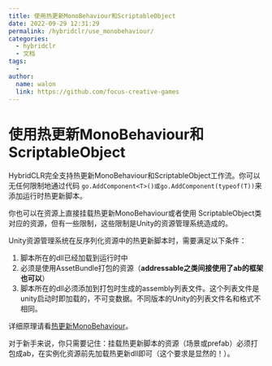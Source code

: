 ```yaml
---
title: 使用热更新MonoBehaviour和ScriptableObject
date: 2022-09-29 12:31:29
permalink: /hybridclr/use_monobehaviour/
categories:
  - hybridclr
  - 文档
tags:
  - 
author: 
  name: walon
  link: https://github.com/focus-creative-games
---
```


# 使用热更新MonoBehaviour和ScriptableObject

HybridCLR完全支持热更新MonoBehaviour和ScriptableObject工作流。你可以无任何限制地通过代码 `go.AddComponent<T>()或go.AddComponent(typeof(T))`来添加运行时热更新脚本。

你也可以在资源上直接挂载热更新MonoBehaviour或者使用 ScriptableObject类对应的资源，但有一些限制，这些限制是Unity的资源管理系统造成的。

Unity资源管理系统在反序列化资源中的热更新脚本时，需要满足以下条件：

1. 脚本所在的dll已经加载到运行时中
1. 必须是使用AssetBundle打包的资源（**addressable之类间接使用了ab的框架也可以**）
1. 脚本所在的dll必须添加到打包时生成的assembly列表文件。这个列表文件是unity启动时即加载的，不可变数据。不同版本的Unity的列表文件名和格式不相同。

详细原理请看[热更新MonoBehaviour](/hybridclr/monobehaviour/)。

对于新手来说，你只需要记住：挂载热更新脚本的资源（场景或prefab）必须打包成ab，在实例化资源前先加载热更新dll即可（这个要求是显然的！）。

